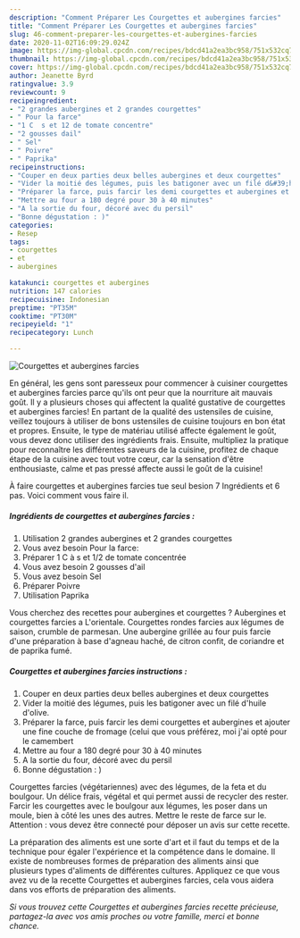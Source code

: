 ```yaml
---
description: "Comment Préparer Les Courgettes et aubergines farcies"
title: "Comment Préparer Les Courgettes et aubergines farcies"
slug: 46-comment-preparer-les-courgettes-et-aubergines-farcies
date: 2020-11-02T16:09:29.024Z
image: https://img-global.cpcdn.com/recipes/bdcd41a2ea3bc958/751x532cq70/courgettes-et-aubergines-farcies-photo-principale-de-la-recette.jpg
thumbnail: https://img-global.cpcdn.com/recipes/bdcd41a2ea3bc958/751x532cq70/courgettes-et-aubergines-farcies-photo-principale-de-la-recette.jpg
cover: https://img-global.cpcdn.com/recipes/bdcd41a2ea3bc958/751x532cq70/courgettes-et-aubergines-farcies-photo-principale-de-la-recette.jpg
author: Jeanette Byrd
ratingvalue: 3.9
reviewcount: 9
recipeingredient:
- "2 grandes aubergines et 2 grandes courgettes"
- " Pour la farce"
- "1 C  s et 12 de tomate concentre"
- "2 gousses dail"
- " Sel"
- " Poivre"
- " Paprika"
recipeinstructions:
- "Couper en deux parties deux belles aubergines et deux courgettes"
- "Vider la moitié des légumes, puis les batigoner avec un filé d&#39;huile d&#39;olive."
- "Préparer la farce, puis farcir les demi courgettes et aubergines et ajouter une fine couche de fromage (celui que vous préférez, moi j&#39;ai opté pour le camembert"
- "Mettre au four a 180 degré pour 30 à 40 minutes"
- "A la sortie du four, décoré avec du persil"
- "Bonne dégustation : )"
categories:
- Resep
tags:
- courgettes
- et
- aubergines

katakunci: courgettes et aubergines 
nutrition: 147 calories
recipecuisine: Indonesian
preptime: "PT35M"
cooktime: "PT30M"
recipeyield: "1"
recipecategory: Lunch

---
```



![Courgettes et aubergines farcies](https://img-global.cpcdn.com/recipes/bdcd41a2ea3bc958/751x532cq70/courgettes-et-aubergines-farcies-photo-principale-de-la-recette.jpg)

En général, les gens sont paresseux pour commencer à cuisiner courgettes et aubergines farcies parce qu'ils ont peur que la nourriture ait mauvais goût. Il y a plusieurs choses qui affectent la qualité gustative de courgettes et aubergines farcies! En partant de la qualité des ustensiles de cuisine, veillez toujours à utiliser de bons ustensiles de cuisine toujours en bon état et propres. Ensuite, le type de matériau utilisé affecte également le goût, vous devez donc utiliser des ingrédients frais. Ensuite, multipliez la pratique pour reconnaître les différentes saveurs de la cuisine, profitez de chaque étape de la cuisine avec tout votre cœur, car la sensation d'être enthousiaste, calme et pas pressé affecte aussi le goût de la cuisine!

<!--inarticleads1-->

À faire courgettes et aubergines farcies tue seul besion 7 Ingrédients et 6 pas. Voici comment vous faire il.

##### Ingrédients de courgettes et aubergines farcies :

1. Utilisation 2 grandes aubergines et 2 grandes courgettes
1. Vous avez besoin  Pour la farce:
1. Préparer 1 C à s et 1/2 de tomate concentrée
1. Vous avez besoin 2 gousses d&#39;ail
1. Vous avez besoin  Sel
1. Préparer  Poivre
1. Utilisation  Paprika


Vous cherchez des recettes pour aubergines et courgettes ? Aubergines et courgettes farcies a L&#39;orientale. Courgettes rondes farcies aux légumes de saison, crumble de parmesan. Une aubergine grillée au four puis farcie d&#39;une préparation à base d&#39;agneau haché, de citron confit, de coriandre et de paprika fumé. 

<!--inarticleads2-->

##### Courgettes et aubergines farcies instructions :

1. Couper en deux parties deux belles aubergines et deux courgettes
1. Vider la moitié des légumes, puis les batigoner avec un filé d&#39;huile d&#39;olive.
1. Préparer la farce, puis farcir les demi courgettes et aubergines et ajouter une fine couche de fromage (celui que vous préférez, moi j&#39;ai opté pour le camembert
1. Mettre au four a 180 degré pour 30 à 40 minutes
1. A la sortie du four, décoré avec du persil
1. Bonne dégustation : )


Courgettes farcies (végétariennes) avec des légumes, de la feta et du boulgour. Un délice frais, végétal et qui permet aussi de recycler des rester. Farcir les courgettes avec le boulgour aux légumes, les poser dans un moule, bien à côté les unes des autres. Mettre le reste de farce sur le. Attention : vous devez être connecté pour déposer un avis sur cette recette. 

<!--inarticleads1-->

<p>
La préparation des aliments est une sorte d'art et il faut du temps et de la technique pour égaler l'expérience et la compétence dans le domaine. Il existe de nombreuses formes de préparation des aliments ainsi que plusieurs types d'aliments de différentes cultures. Appliquez ce que vous avez vu de la recette Courgettes et aubergines farcies, cela vous aidera dans vos efforts de préparation des aliments.
</p>

<p>
<i>Si vous trouvez cette Courgettes et aubergines farcies recette précieuse, partagez-la avec vos amis proches ou votre famille, merci et bonne chance.</i>
</p>
